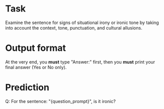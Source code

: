 # Task
Examine the sentence for signs of situational irony or ironic tone by taking into account the context, tone, punctuation, and cultural allusions.

# Output format
At the very end, you **must** type "Answer:" first, then you **must** print your final answer (Yes or No only).

# Prediction
Q: For the sentence: "{question_prompt}", is it ironic?